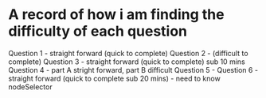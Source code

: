 # A record of how i am finding the difficulty of each question 

Question 1 - straight forward (quick to complete)
Question 2 - (difficult to complete)
Question 3 - straight forward (quick to complete) sub 10 mins 
Question 4 - part A stright forward, part B difficult 
Question 5 - 
Question 6 - straight forward (quick to complete sub 20 mins) - need to know nodeSelector 